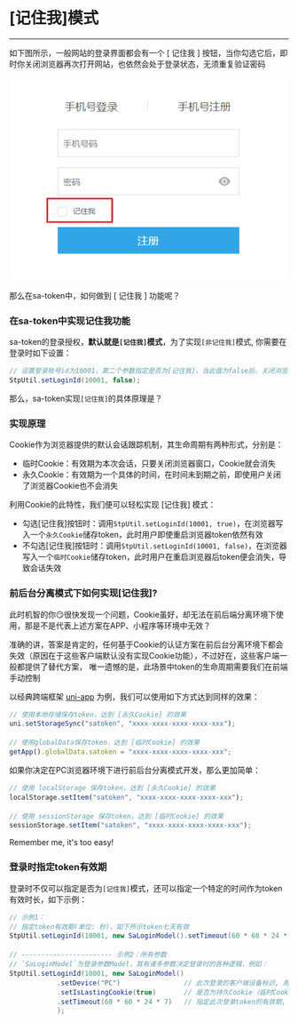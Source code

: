 # [记住我]模式
--- 

如下图所示，一般网站的登录界面都会有一个 [ 记住我 ] 按钮，当你勾选它后，即时你关闭浏览器再次打开网站，也依然会处于登录状态，无须重复验证密码

![../static/login-view.png](../static/login-view.png)

那么在sa-token中，如何做到 [ 记住我 ] 功能呢？


### 在sa-token中实现记住我功能

sa-token的登录授权，**默认就是`[记住我]`模式**，为了实现`[非记住我]`模式, 你需要在登录时如下设置：

``` java
// 设置登录账号id为10001，第二个参数指定是否为[记住我]，当此值为false后，关闭浏览器后再次打开需要重新登录
StpUtil.setLoginId(10001, false);
```

那么，sa-token实现`[记住我]`的具体原理是？


### 实现原理
Cookie作为浏览器提供的默认会话跟踪机制，其生命周期有两种形式，分别是：
- 临时Cookie：有效期为本次会话，只要关闭浏览器窗口，Cookie就会消失
- 永久Cookie：有效期为一个具体的时间，在时间未到期之前，即使用户关闭了浏览器Cookie也不会消失

利用Cookie的此特性，我们便可以轻松实现 [记住我] 模式：
- 勾选[记住我]按钮时：调用`StpUtil.setLoginId(10001, true)`，在浏览器写入一个`永久Cookie`储存token，此时用户即使重启浏览器token依然有效
- 不勾选[记住我]按钮时：调用`StpUtil.setLoginId(10001, false)`，在浏览器写入一个`临时Cookie`储存token，此时用户在重启浏览器后token便会消失，导致会话失效


### 前后台分离模式下如何实现[记住我]?

此时机智的你😏很快发现一个问题，Cookie虽好，却无法在前后端分离环境下使用，那是不是代表上述方案在APP、小程序等环境中无效？

准确的讲，答案是肯定的，任何基于Cookie的认证方案在前后台分离环境下都会失效（原因在于这些客户端默认没有实现Cookie功能），不过好在，这些客户端一般都提供了替代方案，
唯一遗憾的是，此场景中token的生命周期需要我们在前端手动控制

以经典跨端框架 [uni-app](https://uniapp.dcloud.io/) 为例，我们可以使用如下方式达到同样的效果：
``` js
// 使用本地存储保存token，达到 [永久Cookie] 的效果
uni.setStorageSync("satoken", "xxxx-xxxx-xxxx-xxxx-xxx");

// 使用globalData保存token，达到 [临时Cookie] 的效果
getApp().globalData.satoken = "xxxx-xxxx-xxxx-xxxx-xxx";
```

如果你决定在PC浏览器环境下进行前后台分离模式开发，那么更加简单：
``` js
// 使用 localStorage 保存token，达到 [永久Cookie] 的效果
localStorage.setItem("satoken", "xxxx-xxxx-xxxx-xxxx-xxx");

// 使用 sessionStorage 保存token，达到 [临时Cookie] 的效果
sessionStorage.setItem("satoken", "xxxx-xxxx-xxxx-xxxx-xxx");
```

Remember me, it's too easy!



### 登录时指定token有效期
登录时不仅可以指定是否为`[记住我]`模式，还可以指定一个特定的时间作为token有效时长，如下示例：
``` java
// 示例1：
// 指定token有效期(单位: 秒)，如下所示token七天有效
StpUtil.setLoginId(10001, new SaLoginModel().setTimeout(60 * 60 * 24 * 7));

// ----------------------- 示例2：所有参数
// `SaLoginModel`为登录参数Model，其有诸多参数决定登录时的各种逻辑，例如：
StpUtil.setLoginId(10001, new SaLoginModel()
			.setDevice("PC")				// 此次登录的客户端设备标识, 用于[同端互斥登录]时指定此次登录的设备名称
			.setIsLastingCookie(true)		// 是否为持久Cookie（临时Cookie在浏览器关闭时会自动删除，持久Cookie在重新打开后依然存在）
			.setTimeout(60 * 60 * 24 * 7)	// 指定此次登录token的有效期, 单位:秒 （如未指定，自动取全局配置的timeout值）
			);
```





